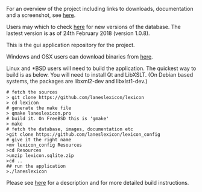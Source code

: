 For an overview of the project including links to downloads, documentation and a screenshot, see [here](http://laneslexicon.github.io).

Users may which to check [here](https://github.com/laneslexicon/LexiconDatabase) for new versions of the database. The lastest version is as of 24th February 2018 (version 1.0.8).

This is the gui application repository for the project.

Windows and OSX users can download binaries from [here](https://github.com/laneslexicon/lexicon/releases).


Linux and *BSD users will need to build the application. The quickest way to build is as below. You will need to install Qt and LibXSLT. (On Debian based systems, the packages are libxml2-dev and libxlst1-dev.)


```
# fetch the sources
> git clone https://github.com/laneslexicon/lexicon
> cd lexicon
# generate the make file
> qmake laneslexicon.pro
# build it. On FreeBSD this is 'gmake'
> make
# fetch the database, images, documentation etc
>git clone https://github.com/laneslexicon/lexicon_config
# give it the right name
>mv lexicon_config Resources
>cd Resources
>unzip lexicon.sqlite.zip
>cd ..
## run the application
>./laneslexicon
```

Please see [here](http://laneslexicon.github.io/lexicon/site/dev-guide/build/index.html) for a description and for more detailed build instructions.
